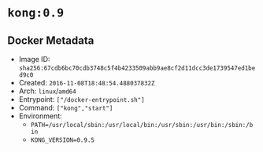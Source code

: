 # `kong:0.9`

## Docker Metadata

- Image ID: `sha256:67cdb6bc70cdb3748c5f4b4233509abb9ae8cf2d11dcc3de1739547ed1bed9c0`
- Created: `2016-11-08T18:48:54.488037832Z`
- Arch: `linux`/`amd64`
- Entrypoint: `["/docker-entrypoint.sh"]`
- Command: `["kong","start"]`
- Environment:
  - `PATH=/usr/local/sbin:/usr/local/bin:/usr/sbin:/usr/bin:/sbin:/bin`
  - `KONG_VERSION=0.9.5`
